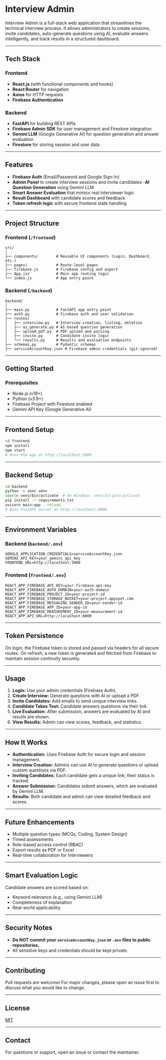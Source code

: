 # Interview Admin

Interview Admin is a full-stack web application that streamlines the technical interview process. It allows administrators to create sessions, invite candidates, auto-generate questions using AI, evaluate answers intelligently, and track results in a structured dashboard.

---

## Tech Stack

### Frontend
- **React.js** (with functional components and hooks)
- **React Router** for navigation
- **Axios** for HTTP requests
- **Firebase Authentication**

### Backend
- **FastAPI** for building REST APIs
- **Firebase Admin SDK** for user management and Firestore integration
- **Gemini LLM** (Google Generative AI) for question generation and answer evaluation
- **Firestore** for storing session and user data

---

## Features

-  **Firebase Auth** (Email/Password and Google Sign-In)
- **Admin Panel** to create interview sessions and invite candidates
-**AI Question Generation** using Gemini LLM
- **Smart Answer Evaluation** that mimics real interviewer logic
- **Result Dashboard** with candidate scores and feedback
- **Token refresh logic** with secure frontend state handling

---

## Project Structure

### Frontend (`/frontend`)
```
src/
│
├── components/        # Reusable UI components (Login, Dashboard, etc.)
├── pages/             # Route-level pages
├── firebase.js        # Firebase config and export
├── App.jsx            # Main app routing logic
└── index.js           # App entry point
```

### Backend (`/backend`)
```
backend/
│
├── main.py            # FastAPI app entry point
├── auth.py            # Firebase auth and user validation
├── routes/
│   ├── interview.py   # Interview creation, listing, deletion
│   ├── ai_generate.py # AI-based question generation
│   ├── upload_pdf.py  # PDF upload and parsing
│   ├── invite.py      # Candidate invite logic
│   └── results.py     # Results and evaluation endpoints
├── schemas.py         # Pydantic schemas
├── serviceAccountKey.json # Firebase admin credentials (git-ignored)
```

---

## Getting Started

### Prerequisites
- Node.js (v18+)
- Python (v3.9+)
- Firebase Project with Firestore enabled
- Gemini API Key (Google Generative AI)

---

## Frontend Setup

```bash
cd frontend
npm install
npm start
# Runs the app at http://localhost:3000
```

---

## Backend Setup

```bash
cd backend
python -m venv venv
source venv/bin/activate  # On Windows: venv\Scripts\activate
pip install -r requirements.txt
uvicorn main:app --reload
# Runs FastAPI server at http://localhost:8000
```

---

## Environment Variables

### Backend (`backend/.env`)
```
GOOGLE_APPLICATION_CREDENTIALS=serviceAccountKey.json
GEMINI_API_KEY=your_gemini_api_key
FRONTEND_URL=http://localhost:3000
```

### Frontend (`frontend/.env`)
```
REACT_APP_FIREBASE_API_KEY=your-firebase-api-key
REACT_APP_FIREBASE_AUTH_DOMAIN=your-auth-domain
REACT_APP_FIREBASE_PROJECT_ID=your-project-id
REACT_APP_FIREBASE_STORAGE_BUCKET=your-project.appspot.com
REACT_APP_FIREBASE_MESSAGING_SENDER_ID=your-sender-id
REACT_APP_FIREBASE_APP_ID=your-app-id
REACT_APP_FIREBASE_MEASUREMENT_ID=your-measurement-id
REACT_APP_API_URL=http://localhost:8000
```

---

##  Token Persistence
On login, the Firebase token is stored and passed via headers for all secure routes. On refresh, a new token is generated and fetched from Firebase to maintain session continuity securely.

---

## Usage

1. **Login:** Use your admin credentials (Firebase Auth).
2. **Create Interview:** Generate questions with AI or upload a PDF.
3. **Invite Candidates:** Add emails to send unique interview links.
4. **Candidate Takes Test:** Candidate answers questions via their link.
5. **Live Evaluation:** After submission, answers are evaluated by AI and results are shown.
6. **View Results:** Admin can view scores, feedback, and statistics.

---

## How It Works

- **Authentication:** Uses Firebase Auth for secure login and session management.
- **Interview Creation:** Admins can use AI to generate questions or upload custom questions via PDF.
- **Inviting Candidates:** Each candidate gets a unique link; their status is tracked.
- **Answer Submission:** Candidates submit answers, which are evaluated by Gemini LLM.
- **Results:** Both candidate and admin can view detailed feedback and scores.

---

## Future Enhancements
- Multiple question types (MCQs, Coding, System Design)
- Timed assessments
- Role-based access control (RBAC)
- Export results as PDF or Excel
- Real-time collaboration for interviewers

---

## Smart Evaluation Logic
Candidate answers are scored based on:
- Keyword relevance (e.g., using Gemini LLM)
- Completeness of explanation
- Real-world applicability

---

## Security Notes
- **Do NOT commit your `serviceAccountKey.json` or `.env` files to public repositories.**
- All sensitive keys and credentials should be kept private.

---

## Contributing
Pull requests are welcome! For major changes, please open an issue first to discuss what you would like to change.

---

## License
[MIT](LICENSE)

---

## Contact
For questions or support, open an issue or contact the maintainer. 